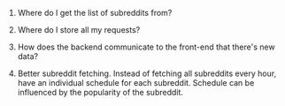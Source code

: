 1. Where do I get the list of subreddits from?

2. Where do I store all my requests?

3. How does the backend communicate to the front-end that there's new data?

4. Better subreddit fetching. Instead of fetching all subreddits every hour, have an individual schedule for each subreddit. Schedule can be influenced by the popularity of the subreddit.
